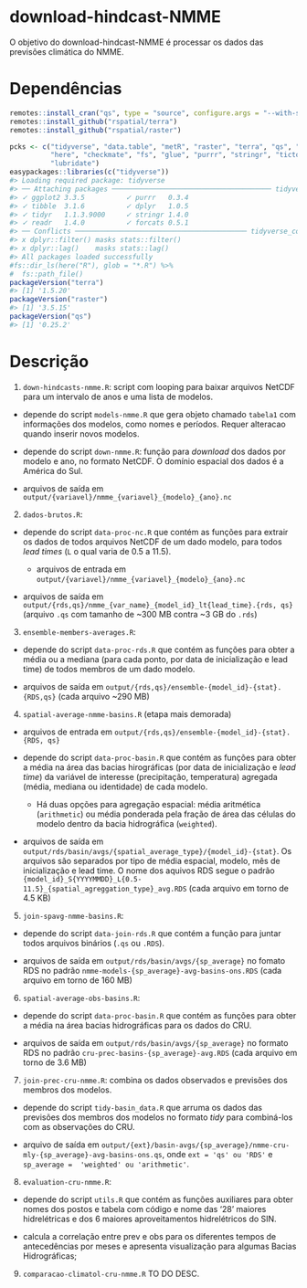 
<!-- README.md is generated from README.Rmd. Please edit that file -->

# download-hindcast-NMME

<!-- badges: start -->
<!-- badges: end -->

O objetivo do download-hindcast-NMME é processar os dados das previsões
climática do NMME.

# Dependências

``` r
remotes::install_cran("qs", type = "source", configure.args = "--with-simd=AVX2")
remotes::install_github("rspatial/terra")
remotes::install_github("rspatial/raster")
```

``` r
pcks <- c("tidyverse", "data.table", "metR", "raster", "terra", "qs", "readr", 
          "here", "checkmate", "fs", "glue", "purrr", "stringr", "tictoc",
          "lubridate")
easypackages::libraries(c("tidyverse"))
#> Loading required package: tidyverse
#> ── Attaching packages ─────────────────────────────────────── tidyverse 1.3.0 ──
#> ✓ ggplot2 3.3.5          ✓ purrr   0.3.4     
#> ✓ tibble  3.1.6          ✓ dplyr   1.0.5     
#> ✓ tidyr   1.1.3.9000     ✓ stringr 1.4.0     
#> ✓ readr   1.4.0          ✓ forcats 0.5.1
#> ── Conflicts ────────────────────────────────────────── tidyverse_conflicts() ──
#> x dplyr::filter() masks stats::filter()
#> x dplyr::lag()    masks stats::lag()
#> All packages loaded successfully
#fs::dir_ls(here("R"), glob = "*.R") %>%
#  fs::path_file()
packageVersion("terra")
#> [1] '1.5.20'
packageVersion("raster")
#> [1] '3.5.15'
packageVersion("qs")
#> [1] '0.25.2'
```

# Descrição

1.  `down-hindcasts-nmme.R`: script com looping para baixar arquivos
    NetCDF para um intervalo de anos e uma lista de modelos.

-   depende do script `models-nmme.R` que gera objeto chamado `tabela1`
    com informações dos modelos, como nomes e períodos. Requer alteracao
    quando inserir novos modelos.

-   depende do script `down-nmme.R`: função para *download* dos dados
    por modelo e ano, no formato NetCDF. O domínio espacial dos dados é
    a América do Sul.

-   arquivos de saída em
    `output/{variavel}/nmme_{variavel}_{modelo}_{ano}.nc`

2.  `dados-brutos.R`:

-   depende do script `data-proc-nc.R` que contém as funções para
    extrair os dados de todos arquivos NetCDF de um dado modelo, para
    todos *lead times* (`L` o qual varia de 0.5 a 11.5).

    -   arquivos de entrada em
        `output/{variavel}/nmme_{variavel}_{modelo}_{ano}.nc`

-   arquivos de saída em
    `output/{rds,qs}/nmme_{var_name}_{model_id}_lt{lead_time}.{rds, qs}`
    (arquivo `.qs` com tamanho de \~300 MB contra \~3 GB do `.rds`)

3.  `ensemble-members-averages.R`:

-   depende do script `data-proc-rds.R` que contém as funções para obter
    a média ou a mediana (para cada ponto, por data de inicialização e
    lead time) de todos membros de um dado modelo.

-   arquivos de saída em
    `output/{rds,qs}/ensemble-{model_id}-{stat}.{RDS,qs}` (cada arquivo
    \~290 MB)

4.  `spatial-average-nmme-basins.R` (etapa mais demorada)

-   arquivos de entrada em
    `output/{rds,qs}/ensemble-{model_id}-{stat}.{RDS, qs}`

-   depende do script `data-proc-basin.R` que contém as funções para
    obter a média na área das bacias hirográficas (por data de
    inicialização e *lead time*) da variável de interesse (precipitação,
    temperatura) agregada (média, mediana ou identidade) de cada modelo.

    -   Há duas opções para agregação espacial: média aritmética
        (`arithmetic`) ou média ponderada pela fração de área das
        células do modelo dentro da bacia hidrográfica (`weighted`).

-   arquivos de saída em
    `output/rds/basin/avgs/{spatial_average_type}/{model_id}-{stat}`. Os
    arquivos são separados por tipo de média espacial, modelo, mês de
    inicialização e lead time. O nome dos aquivos RDS segue o padrão
    `{model_id}_S{YYYYMMDD}_L{0.5-11.5}_{spatial_agreggation_type}_avg.RDS`
    (cada arquivo em torno de 4.5 KB)

5.  `join-spavg-nmme-basins.R`:

-   depende do script `data-join-rds.R` que contém a função para juntar
    todos arquivos binários (`.qs` ou `.RDS`).

-   arquivos de saída em `output/rds/basin/avgs/{sp_average}` no fomato
    RDS no padrão `nmme-models-{sp_average}-avg-basins-ons.RDS` (cada
    arquivo em torno de 160 MB)

6.  `spatial-average-obs-basins.R`:

-   depende do script `data-proc-basin.R` que contém as funções para
    obter a média na área bacias hidrográficas para os dados do CRU.

-   arquivos de saída em `output/rds/basin/avgs/{sp_average}` no formato
    RDS no padrão `cru-prec-basins-{sp_average}-avg.RDS` (cada arquivo
    em torno de 3.6 MB)

7.  `join-prec-cru-nmme.R`: combina os dados observados e previsões dos
    membros dos modelos.

-   depende do script `tidy-basin_data.R` que arruma os dados das
    previsões dos membros dos modelos no formato *tidy* para combiná-los
    com as observações do CRU.

-   arquivo de saída em
    `output/{ext}/basin-avgs/{sp_average}/nmme-cru-mly-{sp_average}-avg-basins-ons.qs`,
    onde `ext = 'qs' ou 'RDS'` e
    `sp_average =  'weighted' ou 'arithmetic'`.

8.  `evaluation-cru-nmme.R`:

-   depende do script `utils.R` que contém as funções auxiliares para
    obter nomes dos postos e tabela com código e nome das ‘28’ maiores
    hidrelétricas e dos 6 maiores aproveitamentos hidrelétricos do SIN.

-   calcula a correlação entre prev e obs para os diferentes tempos de
    antecedências por meses e apresenta visualização para algumas Bacias
    Hidrográficas;

9.  `comparacao-climatol-cru-nmme.R` TO DO DESC.
